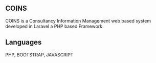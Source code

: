 ## COINS
COINS is a Consultancy Information Management web based system developed in Laravel a PHP based Framework.

## Languages 
PHP, BOOTSTRAP, JAVASCRIPT
